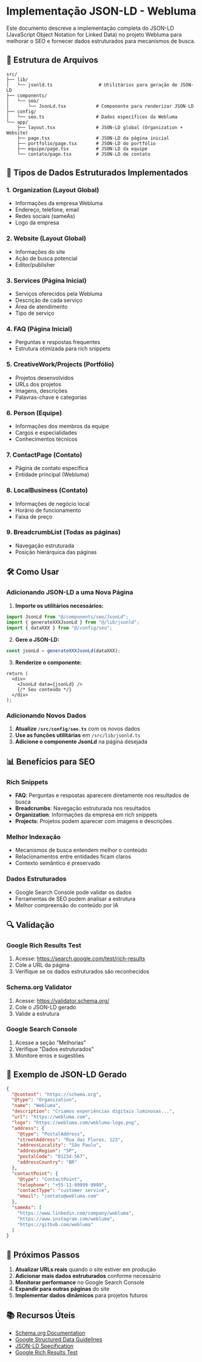 # Implementação JSON-LD - Webluma

Este documento descreve a implementação completa do JSON-LD (JavaScript Object Notation for Linked Data) no projeto Webluma para melhorar o SEO e fornecer dados estruturados para mecanismos de busca.

## 📁 Estrutura de Arquivos

```
src/
├── lib/
│   └── jsonld.ts                 # Utilitários para geração de JSON-LD
├── components/
│   └── seo/
│       └── JsonLd.tsx           # Componente para renderizar JSON-LD
├── config/
│   └── seo.ts                   # Dados específicos da Webluma
└── app/
    ├── layout.tsx               # JSON-LD global (Organization + Website)
    ├── page.tsx                 # JSON-LD da página inicial
    ├── portfolio/page.tsx       # JSON-LD do portfólio
    ├── equipe/page.tsx          # JSON-LD da equipe
    └── contato/page.tsx         # JSON-LD de contato
```

## 🎯 Tipos de Dados Estruturados Implementados

### 1. **Organization** (Layout Global)

- Informações da empresa Webluma
- Endereço, telefone, email
- Redes sociais (sameAs)
- Logo da empresa

### 2. **Website** (Layout Global)

- Informações do site
- Ação de busca potencial
- Editor/publisher

### 3. **Services** (Página Inicial)

- Serviços oferecidos pela Webluma
- Descrição de cada serviço
- Área de atendimento
- Tipo de serviço

### 4. **FAQ** (Página Inicial)

- Perguntas e respostas frequentes
- Estrutura otimizada para rich snippets

### 5. **CreativeWork/Projects** (Portfólio)

- Projetos desenvolvidos
- URLs dos projetos
- Imagens, descrições
- Palavras-chave e categorias

### 6. **Person** (Equipe)

- Informações dos membros da equipe
- Cargos e especialidades
- Conhecimentos técnicos

### 7. **ContactPage** (Contato)

- Página de contato específica
- Entidade principal (Webluma)

### 8. **LocalBusiness** (Contato)

- Informações de negócio local
- Horário de funcionamento
- Faixa de preço

### 9. **BreadcrumbList** (Todas as páginas)

- Navegação estruturada
- Posição hierárquica das páginas

## 🛠️ Como Usar

### Adicionando JSON-LD a uma Nova Página

1. **Importe os utilitários necessários:**

```typescript
import JsonLd from "@/components/seo/JsonLd";
import { generateXXXJsonLd } from "@/lib/jsonld";
import { dataXXX } from "@/config/seo";
```

2. **Gere o JSON-LD:**

```typescript
const jsonLd = generateXXXJsonLd(dataXXX);
```

3. **Renderize o componente:**

```tsx
return (
  <div>
    <JsonLd data={jsonLd} />
    {/* Seu conteúdo */}
  </div>
);
```

### Adicionando Novos Dados

1. **Atualize `/src/config/seo.ts`** com os novos dados
2. **Use as funções utilitárias** em `/src/lib/jsonld.ts`
3. **Adicione o componente JsonLd** na página desejada

## 📊 Benefícios para SEO

### Rich Snippets

- **FAQ**: Perguntas e respostas aparecem diretamente nos resultados de busca
- **Breadcrumbs**: Navegação estruturada nos resultados
- **Organization**: Informações da empresa em rich snippets
- **Projects**: Projetos podem aparecer com imagens e descrições

### Melhor Indexação

- Mecanismos de busca entendem melhor o conteúdo
- Relacionamentos entre entidades ficam claros
- Contexto semântico é preservado

### Dados Estruturados

- Google Search Console pode validar os dados
- Ferramentas de SEO podem analisar a estrutura
- Melhor compreensão do conteúdo por IA

## 🔍 Validação

### Google Rich Results Test

1. Acesse: https://search.google.com/test/rich-results
2. Cole a URL da página
3. Verifique se os dados estruturados são reconhecidos

### Schema.org Validator

1. Acesse: https://validator.schema.org/
2. Cole o JSON-LD gerado
3. Valide a estrutura

### Google Search Console

1. Acesse a seção "Melhorias"
2. Verifique "Dados estruturados"
3. Monitore erros e sugestões

## 📝 Exemplo de JSON-LD Gerado

```json
{
  "@context": "https://schema.org",
  "@type": "Organization",
  "name": "Webluma",
  "description": "Criamos experiências digitais luminosas...",
  "url": "https://webluma.com",
  "logo": "https://webluma.com/webluma-logo.png",
  "address": {
    "@type": "PostalAddress",
    "streetAddress": "Rua das Flores, 123",
    "addressLocality": "São Paulo",
    "addressRegion": "SP",
    "postalCode": "01234-567",
    "addressCountry": "BR"
  },
  "contactPoint": {
    "@type": "ContactPoint",
    "telephone": "+55-11-99999-9999",
    "contactType": "customer service",
    "email": "contato@webluma.com"
  },
  "sameAs": [
    "https://www.linkedin.com/company/webluma",
    "https://www.instagram.com/webluma",
    "https://github.com/webluma"
  ]
}
```

## 🚀 Próximos Passos

1. **Atualizar URLs reais** quando o site estiver em produção
2. **Adicionar mais dados estruturados** conforme necessário
3. **Monitorar performance** no Google Search Console
4. **Expandir para outras páginas** do site
5. **Implementar dados dinâmicos** para projetos futuros

## 📚 Recursos Úteis

- [Schema.org Documentation](https://schema.org/)
- [Google Structured Data Guidelines](https://developers.google.com/search/docs/guides/intro-structured-data)
- [JSON-LD Specification](https://json-ld.org/)
- [Google Rich Results Test](https://search.google.com/test/rich-results)
